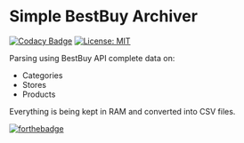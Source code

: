 # Simple BestBuy Archiver

[![Codacy Badge](https://api.codacy.com/project/badge/Grade/6759ffd9fd9741d2a3e9fcf8555f91c2)](https://www.codacy.com/app/Rotzke/bestbuy?utm_source=github.com&utm_medium=referral&utm_content=Rotzke/bestbuy&utm_campaign=badger)
[![License: MIT](https://img.shields.io/badge/License-MIT-yellow.svg)](https://opensource.org/licenses/MIT)

Parsing using BestBuy API complete data on:
- Categories
- Stores
- Products

Everything is being kept in RAM and converted into CSV files.

[![forthebadge](http://forthebadge.com/images/badges/contains-technical-debt.svg)](http://forthebadge.com)
